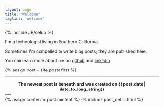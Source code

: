 ```yaml
---
layout: page
title: "Welcome"
tagline: "welcome"
---
```

{% include JB/setup %}

<p>I'm a technologist living in Southern California.</p>

<p>Sometimes I'm compelled to write blog posts; they are published here.</p>

<p>
  You can learn more about me on
  <a href="https://github.com/kfatehi">github</a>
  and <a href="https://www.linkedin.com/in/keyvanfatehi">linkedin</a>
</p>

{% assign post = site.posts.first %}

---
<center>
  <b>The newest post is beneath and was created on {{ post.date | date_to_long_string}}</b>
</center>
---

<div class="blog-index">  
  {% assign content = post.content %}
  {% include post_detail.html %}
</div>
